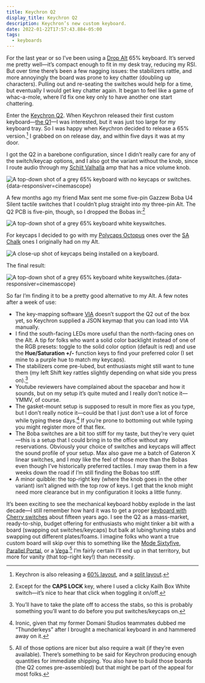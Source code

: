 ```yaml
---
title: Keychron Q2
display_title: Keychron Q2
description: Keychron’s new custom keyboard.
date: 2022-01-22T17:57:43.884-05:00
tags:
  - keyboards
---
```


For the last year or so I’ve been using a [Drop Alt](/posts/drop-alt-a-keyboard-makeover/) 65% keyboard. It’s served me pretty well—it’s compact enough to fit in my desk tray, reducing my RSI. But over time there’s been a few nagging issues: the stabilizers rattle, and more annoyingly the board was prone to key chatter (doubling up characters). Pulling out and re-seating the switches would help for a time, but eventually I would get key chatter again. It began to feel like a game of whac-a-mole, where I’d fix one key only to have another one start chattering.

Enter the [Keychron Q2](https://www.keychron.com/collections/custom-keyboards/products/keychron-q2-qmk-custom-mechanical-keyboard). When Keychron released their first custom keyboard—[the Q1](https://www.keychron.com/collections/custom-keyboards/products/keychron-q1)—I was interested, but it was just too large for my keyboard tray. So I was happy when Keychron decided to release a 65% version.[^1] I grabbed on on release day, and within five days it was at my door.

I got the Q2 in a barebone configuration, since I didn’t really care for any of the switch/keycap options, and I also got the variant without the knob, since I route audio through my [Schiit Valhalla](https://www.schiit.com/products/valhalla-1) amp that has a nice volume knob.

![A top-down shot of a grey 65% keyboard with no keycaps or switches.](keychron-q2-1.jpg "The bare board"){data-responsiver=cinemascope}

A few months ago my friend Max sent me some five-pin Gazzew Boba U4 Silent tactile switches that I couldn’t plug straight into my three-pin Alt. The Q2 PCB is five-pin, though, so I dropped the Bobas in:[^2]

![A top-down shot of a grey 65% keyboard white keyswitches.](keychron-q2-2.jpg "Boba switches installed")

For keycaps I decided to go with my [Polycaps Octopus](/posts/polycaps-octopus-keycaps/) ones over the [SA Chalk](/posts/drop-alt-a-keyboard-makeover/) ones I originally had on my Alt.

![A close-up shot of keycaps being installed on a keyboard.](keychron-q2-3.jpg "Polycaps Octopus keycaps going on")

The final result:

![A top-down shot of a grey 65% keyboard white keyswitches.](keychron-q2-4.jpg "Fully built"){data-responsiver=cinemascope}

So far I’m finding it to be a pretty good alternative to my Alt. A few notes after a week of use:

* The key-mapping software [VIA](https://caniusevia.com) doesn’t support the Q2 out of the box yet, so Keychron supplied a JSON keymap that you can load into VIA manually.
* I find the south-facing LEDs more useful than the north-facing ones on the Alt. A tip for folks who want a solid color backlight instead of one of the RGB presets: toggle to the solid color option (default is red) and use the **Hue/Saturation +/-** function keys to find your preferred color (I set mine to a purple hue to match my keycaps). 
* The stabilizers come pre-lubed, but enthusiasts might still want to tune them (my left Shift key rattles slightly depending on what side you press on).[^3]
* Youtube reviewers have complained about the spacebar and how it sounds, but on my setup it’s quite muted and I really don’t notice it—YMMV, of course. 
* The gasket-mount setup is supposed to result in more flex as you type, but I don’t really notice it—could be that I just don’t use a lot of force while typing these days.[^4] If you’re prone to bottoming out while typing you might register more of that flex. 
* The Boba switches are a bit too stiff for my taste, but they’re very quiet—this is a setup that I could bring in to the office without any reservations. Obviously your choice of switches and keycaps will affect the sound profile of your setup. Max also gave me a batch of Gateron X linear switches, and I *may* like the feel of those more than the Bobas even though I’ve historically preferred tactiles. I may swap them in a few weeks down the road if I’m still finding the Bobas too stiff.
* A minor quibble: the top-right key (where the knob goes in the other variant) isn’t aligned with the top row of keys. I get that the knob might need more clearance but in my configuration it looks a little funny.

It’s been exciting to see the mechanical keyboard hobby explode in the last decade—I still remember how hard it was to get a proper [keyboard with Cherry switches](/posts/filco-majestouch/) about fifteen years ago. I see the Q2 as a mass-market, ready-to-ship, budget offering for enthusiasts who might tinker a bit with a board (swapping out switches/keycaps) but balk at lubing/tuning stabs and swapping out different plates/foams. I imagine folks who want a true custom board will skip over this to something like the [Mode Sixtyfive](https://shop.modedesigns.com/collections/keyboards/products/sixtyfive), [Parallel Portal](https://parallel.limited/pages/portal-1), or a [Vega](https://ai03.com/projects/vega).[^5] I’m fairly certain I’ll end up in that territory, but more for vanity (that top-right key!) than necessity.

[^1]: Keychron is also releasing a [60% layout](https://nextrift.com/keychron-q4-60-keyboard-coming-q1-2022-from-149/), and a [split layout](https://nextrift.com/keychron-q9-product-page-live-split-keyboard-from-149/).

[^2]: Except for the **CAPS LOCK** key, where I used a clicky Kailh Box White switch—it’s nice to hear that click when toggling it on/off.

[^3]: You’ll have to take the plate off to access the stabs, so this is probably something you’ll want to do before you put switches/keycaps on.

[^4]: Ironic, given that my former Domani Studios teammates dubbed me “Thunderkeys” after I brought a mechanical keyboard in and hammered away on it.

[^5]: All of those options are nicer but also require a wait (if they’re even available). There’s something to be said for Keychron producing enough quantities for immediate shipping. You also have to build those boards (the Q2 comes pre-assembled) but that might be part of the appeal for most folks.

